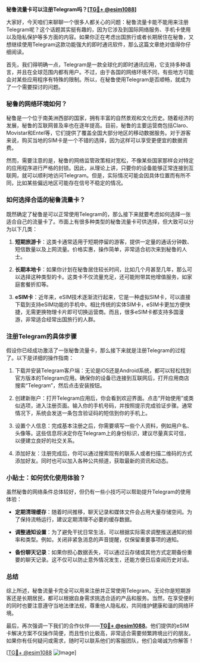 **秘鲁流量卡可以注册Telegram吗？[[TG💪+ @esim1088](https://t.me/s/esim1088)]**

大家好，今天咱们来聊聊一个很多人都关心的问题：秘鲁流量卡能不能用来注册Telegram呢？这个话题其实挺有趣的，因为它涉及到国际网络服务、手机卡使用以及隐私保护等多方面的内容。如果你正在考虑出国旅行或者长期居住在秘鲁，又想继续使用Telegram这款功能强大的即时通讯软件，那么这篇文章绝对值得你仔细阅读。

首先，我们得明确一点，Telegram是一款全球化的即时通讯应用，它支持多种语言，并且在全球范围内都有用户。不过，由于各国的网络环境不同，有些地方可能会对某些应用程序有特殊的限制。所以，在秘鲁使用Telegram是否顺畅，就成为了一个需要探讨的问题。

### 秘鲁的网络环境如何？

秘鲁是一个位于南美洲西部的国家，拥有丰富的自然景观和文化历史。随着经济的发展，秘鲁的互联网普及率也在逐年提高。目前，秘鲁的主要运营商包括Claro、Movistar和Entel等，它们提供了覆盖全国大部分地区的移动数据服务。对于游客来说，购买当地的SIM卡是一个不错的选择，因为这样可以享受更便宜的数据资费。

然而，需要注意的是，秘鲁的网络监管政策相对宽松，不像某些国家那样会对特定的应用程序进行严格的封锁。因此，从理论上讲，只要你的设备能够正常连接到互联网，就可以顺利地访问Telegram。但是，实际情况可能会因具体位置而有所不同，比如某些偏远地区可能存在信号不稳定的情况。

### 如何选择合适的秘鲁流量卡？

既然确定了秘鲁是可以正常使用Telegram的，那么接下来就要考虑如何选择一张适合自己的流量卡了。市面上有很多种类型的秘鲁流量卡可供选择，但大致可以分为以下几类：

1. **短期旅游卡**：这类卡通常适用于短期停留的游客，提供一定量的通话分钟数、短信数量以及上网流量。价格实惠，操作简单，非常适合初次来到秘鲁的人士。
   
2. **长期本地卡**：如果你计划在秘鲁居住较长时间，比如几个月甚至几年，那么可以选择这种类型的卡。这类卡不仅流量充足，还可能附带其他增值服务，如家庭套餐折扣等。

3. **eSIM卡**：近年来，eSIM技术逐渐流行起来，它是一种虚拟SIM卡，可以直接下载到支持eSIM功能的手机中。相比传统的实体SIM卡，eSIM卡更加方便快捷，无需更换物理卡片即可切换运营商。而且，很多eSIM卡都支持多国漫游，非常适合经常出国旅行的人群。

### 注册Telegram的具体步骤

假设你已经成功激活了一张秘鲁流量卡，那么接下来就是注册Telegram的过程了。以下是详细的操作指南：

1. 下载并安装Telegram客户端：无论是iOS还是Android系统，都可以轻松找到官方版本的Telegram应用。确保你的设备已连接到互联网后，打开应用商店搜索“Telegram”，然后点击安装按钮。

2. 创建新账户：打开Telegram应用后，你会看到欢迎界面。点击“开始使用”或类似选项，进入注册页面。输入你的手机号码，并按照提示完成验证步骤。通常情况下，系统会发送一条包含验证码的短信到你的手机上。

3. 设置个人信息：完成基本注册之后，你需要填写一些个人资料，例如用户名、头像等。这些信息将决定你在Telegram上的身份标识，建议尽量真实可信，以便建立良好的社交关系。

4. 添加好友：注册完成后，你可以通过搜索现有的联系人或者扫描二维码的方式添加好友。同时也可以加入各种公共频道，获取最新的资讯和动态。

### 小贴士：如何优化使用体验？

虽然秘鲁的网络条件总体较好，但仍有一些小技巧可以帮助提升Telegram的使用体验：

- **定期清理缓存**：随着时间推移，聊天记录和媒体文件会占用大量存储空间。为了保持流畅运行，建议定期清理不必要的缓存数据。
  
- **调整通知设置**：为了避免干扰日常生活，可以根据实际需求调整推送通知的频率和类型。例如，关闭非紧急消息的声音提醒，仅保留重要事项的通知。

- **备份聊天记录**：如果你担心数据丢失，可以通过云存储或其他方式定期备份重要的聊天记录。这不仅可以防止意外情况发生，还能方便日后查阅历史对话。

### 总结

综上所述，秘鲁流量卡完全可以用来注册并正常使用Telegram。无论你是短期游客还是长期居民，都可以根据自身需求挑选合适的产品和服务。当然，在享受便利的同时也要注意遵守当地法律法规，尊重他人隐私权，共同维护健康和谐的网络环境。

最后，再次强调一下我们的合作伙伴——**[TG💪+ @esim1088](https://t.me/s/esim1088)**。他们提供的eSIM卡解决方案不仅操作简便，而且性价比极高，非常适合需要频繁跨境出行的朋友。如果你有任何疑问或需求，随时可以联系他们的客服团队，他们会竭诚为你解答！

[[TG💪+ @esim1088](https://t.me/s/esim1088) ![Image](https://i.postimg.cc/4NQfJmqS/Snipaste-2025-05-13-00-14-12.png)]